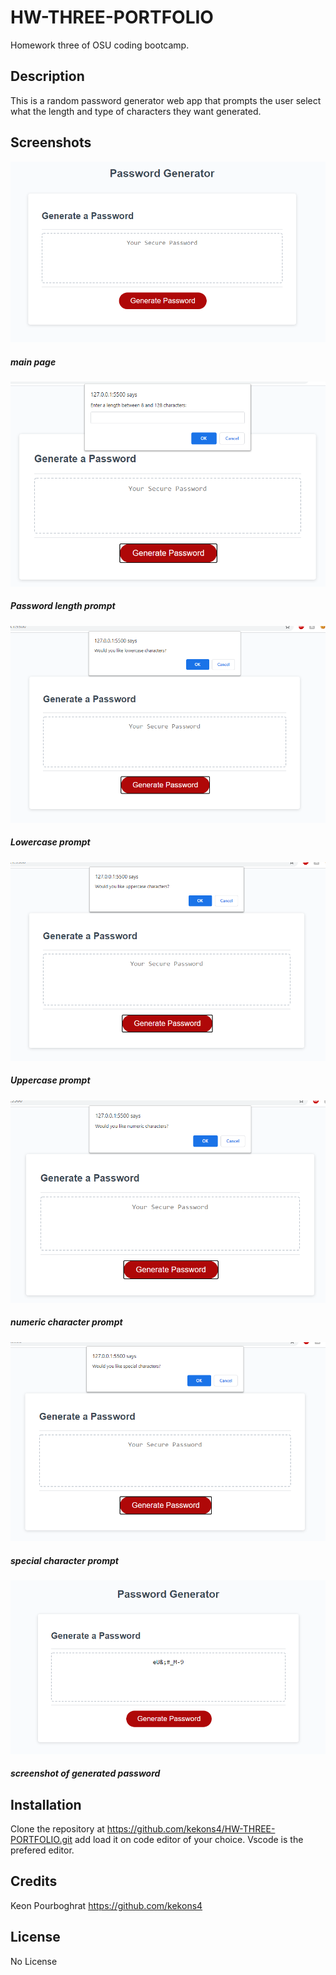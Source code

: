 # HW-THREE-PORTFOLIO
Homework three of OSU coding bootcamp.

## Description
This is a random password generator web app that prompts the user select what
the length and type of characters they want generated.

## Screenshots

![Screenshot one](/assets/screenshots/screenshot_one.png)
##### main page

![Screenshot two](/assets/screenshots/screenshot_two.png)
##### Password length prompt

![Screenshot three](/assets/screenshots/screenshot_three.png)
##### Lowercase prompt

![Screenshot four](/assets/screenshots/screenshot_four.png)
##### Uppercase prompt

![Screenshot five](/assets/screenshots/screenshot_five.png)
##### numeric character prompt

![Screenshot six](/assets/screenshots/screenshot_six.png)
##### special character prompt

![Screenshot seven](/assets/screenshots/screenshot_seven.png)
##### screenshot of generated password

## Installation
Clone the repository at https://github.com/kekons4/HW-THREE-PORTFOLIO.git add load it on code editor of your choice. Vscode is the prefered editor.

## Credits
Keon Pourboghrat https://github.com/kekons4

## License
No License
